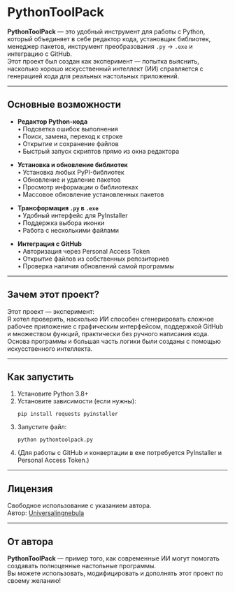 # PythonToolPack

**PythonToolPack** — это удобный инструмент для работы с Python, который объединяет в себе редактор кода, установщик библиотек, менеджер пакетов, инструмент преобразования `.py` → `.exe` и интеграцию с GitHub.  
Этот проект был создан как эксперимент — попытка выяснить, насколько хорошо искусственный интеллект (ИИ) справляется с генерацией кода для реальных настольных приложений.

---

## Основные возможности

- **Редактор Python-кода**  
  • Подсветка ошибок выполнения  
  • Поиск, замена, переход к строке  
  • Открытие и сохранение файлов  
  • Быстрый запуск скриптов прямо из окна редактора

- **Установка и обновление библиотек**  
  • Установка любых PyPI-библиотек  
  • Обновление и удаление пакетов  
  • Просмотр информации о библиотеках  
  • Массовое обновление установленных пакетов

- **Трансформация `.py` в `.exe`**  
  • Удобный интерфейс для PyInstaller  
  • Поддержка выбора иконки  
  • Работа с несколькими файлами

- **Интеграция с GitHub**  
  • Авторизация через Personal Access Token  
  • Открытие файлов из собственных репозиториев  
  • Проверка наличия обновлений самой программы

---

## Зачем этот проект?

Этот проект — эксперимент:  
Я хотел проверить, насколько ИИ способен сгенерировать сложное рабочее приложение с графическим интерфейсом, поддержкой GitHub и множеством функций, практически без ручного написания кода.  
Основа программы и большая часть логики были созданы с помощью искусственного интеллекта.

---

## Как запустить

1. Установите Python 3.8+  
2. Установите зависимости (если нужны):  
   ```
   pip install requests pyinstaller
   ```
3. Запустите файл:
   ```
   python pythontoolpack.py
   ```
4. (Для работы с GitHub и конвертации в exe потребуется PyInstaller и Personal Access Token.)

---

## Лицензия

Свободное использование с указанием автора.  
Автор: [Universalingnebula](https://github.com/Universalingnebula)

---

## От автора

**PythonToolPack** — пример того, как современные ИИ могут помогать создавать полноценные настольные программы.  
Вы можете использовать, модифицировать и дополнять этот проект по своему желанию!
